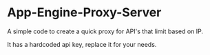 # App-Engine-Proxy-Server
A simple code to create a quick proxy for API's that limit based on IP.

It has a hardcoded api key, replace it for your needs.
